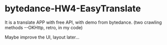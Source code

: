 # bytedance-HW4-EasyTranslate

It is a translate APP with free API, with demo from bytedance. (two crawling methods --OKHttp, retro, in my code)

Maybe improve the UI, layout later...
